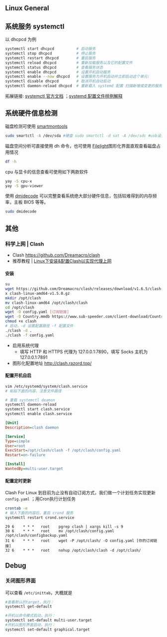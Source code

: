 ## Linux General

## 系统服务 systemctl

以 dhcpcd 为例

```bash
systemctl start dhcpcd          # 启动服务
systemctl stop dhcpcd           # 停止服务
systemctl restart dhcpcd        # 重启服务
systemctl reload dhcpcd         # 重新加载服务以及它的配置文件
systemctl status dhcpcd         # 查看服务状态
systemctl enable dhcpcd         # 设置开机启动服务
systemctl enable --now dhcpcd   # 设置服务为开机启动并立即启动这个单元:
systemctl disable dhcpcd        # 取消开机自动启动
systemctl daemon-reload dhcpcd  # 重新载入 systemd 配置 扫描新增或变更的服务单元 不会重新加载变更的配置 加载变更的配置用 reload
```

拓展链接: [systemctl 官方文档](https://wiki.archlinux.org/index.php/Systemd#Basic_systemctl_usage) ；[systemd 配置文件样例解释](https://www.freedesktop.org/software/systemd/man/systemd.service.html#Examples)  

## 系统硬件信息检测

磁盘检测可使用 [smartmontools](https://archlinux.org/packages/extra/x86_64/smartmontools/)

```bash
sudo smartctl -A /dev/sda #硬盘 sudo smartctl -d sat -A /dev/sdc #usb设备
```

磁盘空间分析可直接使用 dh 命令，也可使用 [Filelight](https://archlinux.org/packages/extra/x86_64/filelight/)图形化界面直观查看磁盘占用情况

```bash
df -h
```

cpu 与显卡的信息查看可使用如下两款软件

```bash
yay -S cpu-x 
yay -S gpu-viewer
```

使用 [dmidecode](https://archlinux.org/packages/extra/x86_64/dmidecode/) 可以完整查看系统绝大部分硬件信息，包括较难得到的内存频率，主板 BIOS 等等。

```bash
sudo dmidecode
```

## 其他

### 科学上网 | Clash

- Clash <https://github.com/Dreamacro/clash>
- 推荐教程 | [Linux下安装&配置Clash以实现代理上网](https://zhuanlan.zhihu.com/p/369344633)

#### 安装

```bash
su
wget https://github.com/Dreamacro/clash/releases/download/v1.6.5/clash-linux-amd64-v1.6.5.gz 
x clash-linux-amd64-v1.5.0.gz
mkdir /opt/clash
mv clash-linux-amd64 /opt/clash/clash
cd /opt/clash
wget -O config.yaml [订阅链接] 
wget -O Country.mmdb https://www.sub-speeder.com/client-download/Country.mmdb
chmod +x clash
# 启动，-d 设置配置路径 -f 配置文件
./clash -d .
./clash -f config.yaml
```

- 启用系统代理
    - 填写 HTTP 和 HTTPS 代理为 127.0.0.1:7890，填写 Socks 主机为 127.0.0.1:7891
- 图形化配置地址 <http://clash.razord.top/>

#### 配置开机自启

```bash
vim /etc/systemd/system/clash.service
# 粘贴下面的内容，注意文件路径

# 重载 systemctl deamon
systemctl daemon-reload
systemctl start clash.service
systemctl enable clash.service
```

```ini
[Unit]
Description=clash daemon

[Service]
Type=simple
User=root
ExecStart=/opt/clash/clash -f /opt/clash/config.yaml
Restart=on-failure

[Install]
WantedBy=multi-user.target
```

#### 配置定时更新

Clash For Linux 到目前为止没有自动订阅方式，我们做一个计划任务实现更新`config.yaml` ；用Cron执行计划任务

```bash
crontab -e
# 输入下面的内容后，重启 crond 服务
systemctl restart crond.service
```

```text
29 6    * * *   root    pgrep clash | xargs kill -s 9 
30 6    * * *   root    mv /opt/clash/config.yaml /opt/clash/configbackup.yaml 
31 6    * * *   root    wget -P /opt/clash/ -O config.yaml [你的订阅链接]
32 6    * * *   root    nohup /opt/clash/clash -d /opt/clash/
```

## Debug

### 关闭图形界面

可以查看 `/etc/inittab`，大概就是

```bash
#查看默认的target，执行：
systemctl get-default

#开机以命令模式启动，执行：
systemctl set-default multi-user.target
#开机以图形界面启动，执行：
systemctl set-default graphical.target
```
